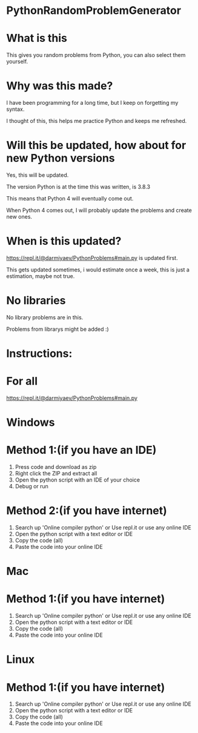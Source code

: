 # PythonRandomProblemGenerator
# What is this
This gives you random problems from Python, you can also select them yourself.
# Why was this made?
I have been programming for a long time, but I keep on forgetting my syntax.

I thought of this, this helps me practice Python and keeps me refreshed.
# Will this be updated, how about for new Python versions
Yes, this will be updated.

The version Python is at the time this was written, is 3.8.3

This means that Python 4 will eventually come out.

When Python 4 comes out, I will probably update the problems and create new ones.
# When is this updated?
https://repl.it/@darmiyaev/PythonProblems#main.py is updated first.

This gets updated sometimes, i would estimate once a week, this is just a estimation, maybe not true.
# No libraries
No library problems are in this. 

Problems from librarys might be added :)
# Instructions:
# For all
https://repl.it/@darmiyaev/PythonProblems#main.py
# Windows
# Method 1:(if you have an IDE)
1. Press code and download as zip
2. Right click the ZIP and extract all
3. Open the python script with an IDE of your choice
4. Debug or run
# Method 2:(if you have internet)
1. Search up 'Online compiler python' or Use repl.it or use any online IDE
2. Open the python script with a text editor or IDE
3. Copy the code (all)
4. Paste the code into your online IDE
# Mac
# Method 1:(if you have internet)
1. Search up 'Online compiler python' or Use repl.it or use any online IDE
2. Open the python script with a text editor or IDE
3. Copy the code (all)
4. Paste the code into your online IDE
# Linux
# Method 1:(if you have internet)
1. Search up 'Online compiler python' or Use repl.it or use any online IDE
2. Open the python script with a text editor or IDE
3. Copy the code (all)
4. Paste the code into your online IDE
